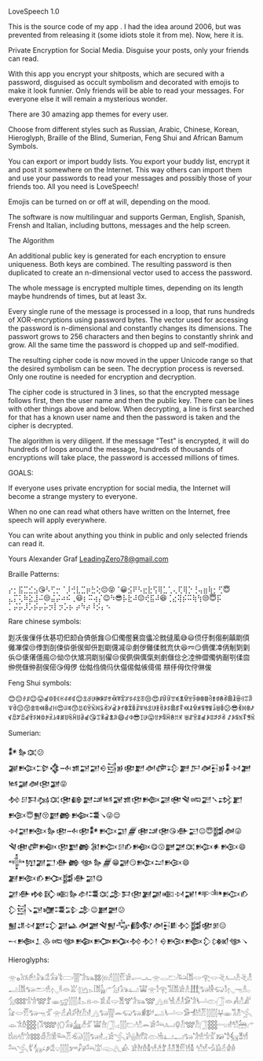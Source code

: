 LoveSpeech 1.0

This is the source code of ​​my app <LoveSpeech>. I had the idea around 2006, but was prevented from releasing it (some idiots stole it from me). Now, here it is.

Private Encryption for Social Media. Disguise your posts, only your friends can read.

With this app you encrypt your shitposts, which are secured with a password, disguised as occult symbolism and decorated with emojis to make it look funnier. Only friends will be able to read your messages. For everyone else it will remain a mysterious wonder.

There are 30 amazing app themes for every user.

Choose from different styles such as Russian, Arabic, Chinese, Korean, Hieroglyph, Braille of the Blind, Sumerian, Feng Shui and African Bamum Symbols.

You can export or import buddy lists. You export your buddy list, encrypt it and post it somewhere on the Internet. This way others can import them and use your passwords to read your messages and possibly those of your friends too. All you need is LoveSpeech!

Emojis can be turned on or off at will, depending on the mood.

The software is now multilinguar and supports German, English, Spanish, Frensh and Italian, including buttons, messages and the help screen.

The Algorithm

An additional public key is generated for each encryption to ensure uniqueness.
Both keys are combined. The resulting password is then duplicated to create an n-dimensional vector used to access the password.

The whole message is encrypted multiple times, depending on its length maybe hundrends of times, but at least 3x.

Every single rune of the message is processed in a loop, that runs hundreds of XOR-encryptions using password bytes. The vector used for accessing the password is n-dimensional and constantly changes its dimensions. The passwort grows to 256 characters and then begins to constantly shrink and grow. All the same time the password is chopped up and self-modified.

The resulting cipher code is now moved in the upper Unicode range so that the desired symbolism can be seen. The decryption process is reversed. Only one routine is needed for encryption and decryption.

The cipher code is structured in 3 lines, so that the encrypted message follows first, then the user name and then the public key. There can be lines with other things above and below. When decrypting, a line is first searched for that has a known user name and then the password is taken and the cipher is decrypted.

The algorithm is very diligent. If the message "Test" is encrypted, it will do hundreds of loops around the message, hundreds of thousands of encryptions will take place, the password is accessed millions of times.

GOALS:

If everyone uses private encryption for social media, the Internet will become a strange mystery to everyone.

When no one can read what others have written on the Internet, free speech will apply everywhere.

You can write about anything you think in public and only selected friends can read it.

Yours
Alexander Graf
LeadingZero78@gmail.com

Braille Patterns:

⡔⡂⣯⣉⣊⣢😘⠣⢋⡒⠈⡸⢚⣇⣉⡶⣓⢕😔😝⠈😀⣪⠟⠣⣖⣗⢫⢿⣁⢁⢄⢏⢿⡑⢘⢤⣶⢷⡂⢋😇⣄⡍⢅⠷⣕⣸⠬😒⣬⡬⠴⠮⢀😃⡆⠭⢴⡌😉⠳😎⡧⣗⠼😔⢞⣯⠼😆⢈⣔⢽⡮⠭⢷⢳😒😇⡯
⡁⡬⡥⡸⡡⡮⡤⡥⡲⡇⡲⡡⡦
⡴⠳⡴⠸⡪⡄⠢

Rare chinese symbols:

㓳㓇㑓㑿㐿㑀㐞㓛㐶㓪㒲㑪㑜㒪😑㐰㒔㒘㐮㐭㒩㓆㓄㒓㓘😅😃㑔㐵㓿㑳㓬㒹㓾㑯㒧㓖㒉😒㑧㓻㓦㑛㑞㑜㑨㑢㐼㓳㓾㒝㓕😝㓺㑕㒧㑱㓄㐬㐲😆㓁😏㒀㒒㓑㑂㓩㓶㓷㑟😌㒅㒂㒚㒾😕㑃😙㐲㐡㓊㓾㓥㒛😒㑨㑉㒜㒖㑶㓨㓺㒑㑫㐈㓐㑖㒊㒔㐻㓰㓵㑱㐭㑖㒌㒑㑖㓢㑨㑻😘㑄㑩
㑁㑬㑇㑲㐷㐲㑤㑥㑬㑵㑸㑥
㐩㐿㑄㐸㑏㑣㑓

Feng Shui symbols:

😊😔ꂑꂰ😉😛ꀷꃪꃩꀯꃛꂗꁮꁍ😌ꀾꁕꁂꁏꁶꃐꃰꁟꃥꂂꃢꃈꂗꀾꁨ😒😍ꂰꀰꀰꂄꀥꂭꃙꁈꂩꁆꂮꁙꃲꃨꂻꂔꁭꂉꂾꁀꃳꀪꀢꂸꂺ😔😚ꁖꁣꁠꂲꂽꀿ😍ꂫꃖ😙ꀠꂇꁇꁰꂀꂢꁭꃡꀶꀲꀈꂦꁾꀦꂯꂸꂚꀾꁂꀫꂺꀲꁵꂉꀵꁺꁠꂿꃙꁜꁉꃮꃉꀭꁁꀦ😕😎ꃵꂀꂮꃞꃴꀟꃠꀟꀸꃯꃘꁒꃪꃂꃣꀮꃗꃑꂹꂙꃫꂹꂠꀷ😘ꀪꂒꀶꂭꀣ😄ꂽꁥ😎ꀤꁂ😛ꀞꃂꁃꃫꂔꀡꂛ
ꁁꁬꁇꁲꀷꀲꁤꁯꁯꁭ
ꁴꀲꁄꁱꁺꁅꁰ

Sumerian:

𒀯𒂛𒀬😕𒃍𒁚𒁋𒃯𒁄𒂙𒃌𒃢𒀪𒁻𒂊𒂯𒃗𒀣𒂈𒃿𒃦𒂅𒀤𒃭𒂊𒀮𒀵𒂾𒀈𒃡𒀦𒂫𒃞😝𒁵𒂉𒁕𒁆𒀬𒂤𒂵𒃈𒁼𒀈𒃋𒂙𒂣𒁦𒃄𒂧𒃸𒀷𒃅𒃵𒃶𒃛𒁩😇𒂑😚𒃂𒂶𒁢𒃮𒀺😜😌𒀵𒃢𒁝𒂛𒂪𒁄𒂪𒀯𒁟𒃣𒁂𒂱𒁼𒂤😘𒀟𒂽😐😇𒂌𒀦😜𒃸𒂱𒂈𒁜𒂩𒂸𒂶𒁐𒁘𒂉𒁓𒁜😋😗𒃐𒃜𒀬𒁚𒀭𒁩😄𒀱𒂖𒃝𒂷𒀟𒂶𒀲𒂛𒁂😁𒃨😏𒁭𒁺𒁞😄𒃎𒁤𒁓𒁣𒂌𒀟𒃫😋𒃁𒀟𒂔𒃼𒀩𒂛𒀠𒃮𒀬𒂁𒁕𒂫𒃎𒃩𒀩𒀴𒃙𒁹𒀰𒁟𒁓𒁷𒁻𒀺𒃌𒁿𒃮𒁉𒂁😉𒃏𒃔😕𒂐𒂚𒀴𒃂𒃾𒃀𒀿𒀡𒃆𒃸𒂏𒂝𒁃𒀣𒃭𒀾𒁴𒂌𒂯𒁳😑
𒁁𒁬𒁇𒁲𒀷𒀲𒁢𒁥𒁡𒁵𒁴𒁹
𒀪𒁞𒁦𒁷𒁸𒀲𒀺

Hieroglyphs:

𓁿𓃉𓃡𓃕𓃦𓁘𓃘𓀥𓂪𓂳𓁋𓃬𓃌𓂆𓁶𓁢𓂯𓁡𓀂𓂷𓂜𓁿𓂋𓂬𓃜𓀨𓂌𓂀𓂌𓂙𓂤𓁜𓂙𓁚𓂢𓀨𓃓𓂧𓁛𓂇𓁊𓁻𓁏𓂆𓂛𓂄𓀨𓃱𓂐𓃩𓃥𓂠𓀬𓁿𓀾𓂀𓀢𓀨𓀀𓁜𓃄𓃽𓀛𓃯𓀾𓂇𓁸𓁝𓂂𓃩𓃎𓀜𓁍𓃍𓁤𓁾𓃸𓂰𓁯𓂄𓁶𓁹𓀃𓁕𓂍𓁱𓃋𓁋𓃬𓃍𓂻𓁶𓀽𓀵𓁥𓀑𓁋𓂥𓂫𓃂𓁻𓀻𓀭𓀊𓃠𓂌𓁡𓃽𓁸𓁄𓁿𓁢𓀻𓀖𓁬𓁟𓁧𓂻𓃒𓂳𓂎𓃯𓃒𓁖𓃊𓃾𓂢𓂥𓂌𓀑𓁂𓀮𓁠𓂶𓂔𓁾𓀢𓁳𓂿𓁼𓀟𓁇𓃑𓂆𓀢𓃏𓂆𓂘𓃘𓃳𓀵𓁄𓀬𓁞𓃂𓂁𓂯𓂬𓀰𓂎𓀂𓃢𓂤𓂖𓁟𓃍𓁟𓃂𓃑𓂸𓁧𓀱𓃣𓂐𓀧𓁶𓁗𓀝𓃎𓁑𓁟𓀆𓃛𓁠𓃰𓂯𓃽𓁧𓂁𓀀𓂿𓀕𓂗𓁬𓀗𓂫𓁃𓂞𓂝𓃒𓁋𓁛𓀜𓁅𓃖𓁙𓃶𓁰𓁫𓃢𓂿𓀤𓃲𓂊𓂈𓁘𓂑𓂰𓀒𓃗𓃢𓀪𓃆𓂽𓀉
𓁁𓁬𓁇𓁲𓀷𓀲𓁤𓁥𓁳𓁰𓁡𓁩𓁲
𓀰𓁭𓁉𓁎𓁢𓁓𓁆


